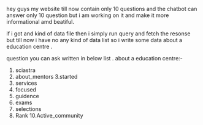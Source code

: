 hey guys my website till now contain only 10 questions and the chatbot can answer only 10 question but i am working on it and make it more informational amd beatiful.

if i got and kind of data file then i  simply run query and fetch the resonse but till now i have no any kind of data list so i write some data about a education centre .

question you can ask written in below list .
about a education centre:-
 1. sciastra
 2. about_mentors
 3.started
 4. services
 5.  focused
 6. guidence
 7.  exams
 8.  selections
 9. Rank
 10.Active_community
